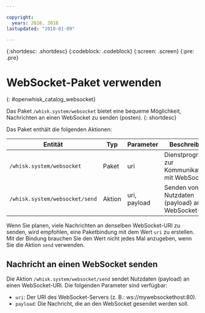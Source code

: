 ```yaml
---

copyright:
  years: 2016, 2018
lastupdated: "2018-01-09"

---
```


{:shortdesc: .shortdesc}
{:codeblock: .codeblock}
{:screen: .screen}
{:pre: .pre}

# WebSocket-Paket verwenden
{: #openwhisk_catalog_websocket}

Das Paket `/whisk.system/websocket` bietet eine bequeme Möglichkeit, Nachrichten an einen WebSocket zu senden (posten).
{: shortdesc}

Das Paket enthält die folgenden Aktionen:

| Entität | Typ | Parameter | Beschreibung |
| --- | --- | --- | --- |
| `/whisk.system/websocket` | Paket | uri | Dienstprogramme zur Kommunikation mit WebSockets |
| `/whisk.system/websocket/send` | Aktion | uri, payload | Senden von Nutzdaten (payload) an den WebSocket-URI |

Wenn Sie planen, viele Nachrichten an denselben WebSocket-URI zu senden, wird empfohlen, eine Paketbindung mit dem Wert `uri` zu erstellen. Mit der Bindung brauchen Sie den Wert nicht jedes Mal anzugeben, wenn Sie die Aktion `send` verwenden.

## Nachricht an einen WebSocket senden

Die Aktion `/whisk.system/websocket/send` sendet Nutzdaten (payload) an einen WebSocket-URI. Die folgenden Parameter sind verfügbar:

- `uri`: Der URI des WebSocket-Servers (z. B.: ws://mywebsockethost:80).
- `payload`: Die Nachricht, die an den WebSocket gesendet werden soll.
